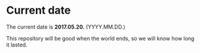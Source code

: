 # Current date

The current date is **2017.05.20.** (YYYY.MM.DD.)

This repository will be good when the world ends, so we will know how long it lasted.